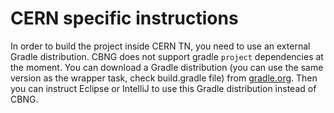 # CERN specific instructions

In order to build the project inside CERN TN, you need to use an external Gradle distribution. CBNG does not support gradle `project` dependencies at the moment.
You can download a Gradle distribution (you can use the same version as the wrapper task, check build.gradle file) from [gradle.org](https://gradle.org/releases/).
Then you can instruct Eclipse or IntelliJ to use this Gradle distribution instead of CBNG.